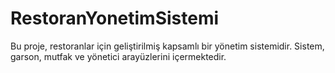 # RestoranYonetimSistemi
Bu proje, restoranlar için geliştirilmiş kapsamlı bir yönetim sistemidir. Sistem, garson, mutfak ve yönetici arayüzlerini içermektedir.
